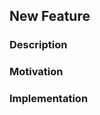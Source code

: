 ## New Feature

### Description
<!-- Brief description of the new feature -->

### Motivation
<!-- Why is this feature needed? -->

### Implementation
<!-- High-level overview of the implementation -->

